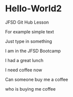 # Hello-World2

JFSD Git Hub Lesson

For example simple text

Just type in something

I am in the JFSD Bootcamp

I had a great lunch

I need coffee now

Can someone buy me a coffee

who is buying me coffee 
